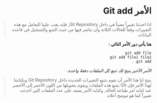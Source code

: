 <div dir="rtl">

# الأمر Git add

> اذا احدثنا تغييراً معيناً في داخل Git Repository, فإنه يجب علينا التعامل مع هذه التغييرات وفقاً للحالات الثلاثة وأن نباشر فيها من حيث التتبع والتسجيل في قاعدة البيانات.

**هنا يأتي دور الأمر التالي :**

```
git add file
git add file1 file2
git add .
```
*الأمر الأخير يتيح لك تتبع كل الملفات دفعةً واحدة.*
<br>

> يتيح لنا هذا الأمر أن نقوم بتتبع التغييرات الجديدة داخل Git Repository وبكتابتنا لهذا الأمر فإن Git يتتبع هذه الملفات ويقوم بتحويلها من اللون الأحمر إلى الأخضر عند كتابة امر طباعة الحالة, وكتابة الأمر يعتمد على عدد الملفات التي احدثت تغييراً كما هو موضح أعلاه. 

</div>